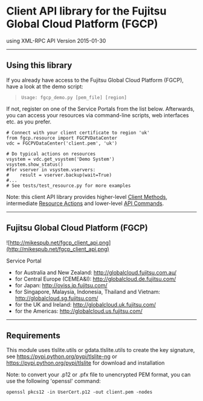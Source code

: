 # Client API library for the Fujitsu Global Cloud Platform (FGCP) #
using XML-RPC API Version 2015-01-30

---

## Using this library ##
If you already have access to the Fujitsu Global Cloud Platform (FGCP), have a look at the demo script:

> `Usage: fgcp_demo.py [pem_file] [region]`

If not, register on one of the Service Portals from the list below. Afterwards, you can access your resources via command-line scripts, web interfaces etc. as you prefer.

```
# Connect with your client certificate to region 'uk'
from fgcp.resource import FGCPVDataCenter
vdc = FGCPVDataCenter('client.pem', 'uk')

# Do typical actions on resources
vsystem = vdc.get_vsystem('Demo System')
vsystem.show_status()
#for vserver in vsystem.vservers:
#    result = vserver.backup(wait=True)
#...
# See tests/test_resource.py for more examples
```

Note: this client API library provides higher-level [Client Methods](https://github.com/mikespub/fgcp-client-api/wiki/ClientMethods), intermediate [Resource Actions](https://github.com/mikespub/fgcp-client-api/wiki/ResourceActions) and lower-level [API Commands](https://github.com/mikespub/fgcp-client-api/wiki/APICommands).


---

## Fujitsu Global Cloud Platform (FGCP) ##

![http://mikespub.net/fgcp_client_api.png](http://mikespub.net/fgcp_client_api.png)

Service Portal
  * for Australia and New Zealand: http://globalcloud.fujitsu.com.au/
  * for Central Europe (CEMEA&I): http://globalcloud.de.fujitsu.com/
  * for Japan: http://oviss.jp.fujitsu.com/
  * for Singapore, Malaysia, Indonesia, Thailand and Vietnam: http://globalcloud.sg.fujitsu.com/
  * for the UK and Ireland: http://globalcloud.uk.fujitsu.com/
  * for the Americas: http://globalcloud.us.fujitsu.com/


---

## Requirements ##
This module uses tlslite.utils or gdata.tlslite.utils to create the key signature, see https://pypi.python.org/pypi/tlslite-ng or https://pypi.python.org/pypi/tlslite for download and installation

Note: to convert your .p12 or .pfx file to unencrypted PEM format, you can use
the following 'openssl' command:
```
openssl pkcs12 -in UserCert.p12 -out client.pem -nodes
```
